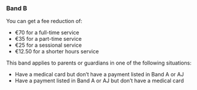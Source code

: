 ###  **Band B**

You can get a fee reduction of:

  * €70 for a full-time service 
  * €35 for a part-time service 
  * €25 for a sessional service 
  * €12.50 for a shorter hours service 

This band applies to parents or guardians in one of the following situations:

  * Have a medical card but don’t have a payment listed in Band A or AJ 
  * Have a payment listed in Band A or AJ but don’t have a medical card 

